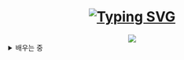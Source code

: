 <h1 align="center" dir="auto">
  <a href="https://git.io/typing-svg"><img src="https://readme-typing-svg.demolab.com?font=Poetsen+One&size=40&duration=2000&pause=3000&color=000000&background=FFFFFF00&center=true&vCenter=true&random=false&width=435&lines=welcome+to+my+github" alt="Typing SVG" /></a>
</h1>


<div align="center" dir="auto" <img style="max-width: 100%;" src="https://github-readme-stats.vercel.app/api?username=moneyandjelly&show_icons=true&theme=gruvbox" />
   <img style="max-width: 100%;" src="https://github-readme-stats.vercel.app/api/top-langs/?username=moneyandjelly&theme=radical&layout=compact" />
</div>

<details>
<summary>
  배우는 중
</summary>
   <img src="https://img.shields.io/badge/Python-3776AB?style=for-the-badge&logo=Python&logoColor=white">
</details>
